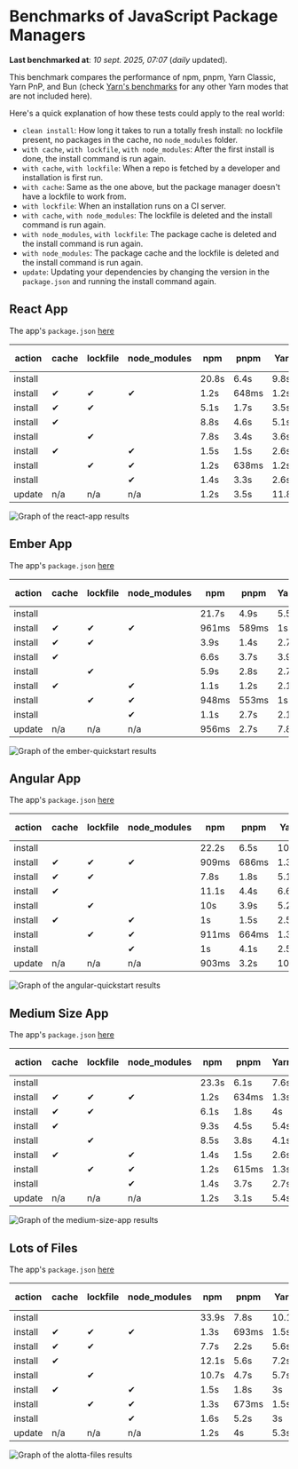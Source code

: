 # Benchmarks of JavaScript Package Managers

**Last benchmarked at**: _10 sept. 2025, 07:07_ (_daily_ updated).

This benchmark compares the performance of npm, pnpm, Yarn Classic, Yarn PnP, and Bun (check [Yarn's benchmarks](https://yarnpkg.com/benchmarks) for any other Yarn modes that are not included here).

Here's a quick explanation of how these tests could apply to the real world:

- `clean install`: How long it takes to run a totally fresh install: no lockfile present, no packages in the cache, no `node_modules` folder.
- `with cache`, `with lockfile`, `with node_modules`: After the first install is done, the install command is run again.
- `with cache`, `with lockfile`: When a repo is fetched by a developer and installation is first run.
- `with cache`: Same as the one above, but the package manager doesn't have a lockfile to work from.
- `with lockfile`: When an installation runs on a CI server.
- `with cache`, `with node_modules`: The lockfile is deleted and the install command is run again.
- `with node_modules`, `with lockfile`: The package cache is deleted and the install command is run again.
- `with node_modules`: The package cache and the lockfile is deleted and the install command is run again.
- `update`: Updating your dependencies by changing the version in the `package.json` and running the install command again.

## React App

The app's `package.json` [here](./fixtures/react-app/package.json)

| action  | cache | lockfile | node_modules| npm | pnpm | Yarn | Yarn PnP | Bun |
| ---     | ---   | ---      | ---         | --- | ---  | ---  | ---      | --- |
| install |       |          |             | 20.8s | 6.4s | 9.8s | 2.7s | 1.4s |
| install | ✔     | ✔        | ✔           | 1.2s | 648ms | 1.2s | n/a | 33ms |
| install | ✔     | ✔        |             | 5.1s | 1.7s | 3.5s | 983ms | 449ms |
| install | ✔     |          |             | 8.8s | 4.6s | 5.1s | 2.3s | 420ms |
| install |       | ✔        |             | 7.8s | 3.4s | 3.6s | 978ms | 419ms |
| install | ✔     |          | ✔           | 1.5s | 1.5s | 2.6s | n/a | 33ms |
| install |       | ✔        | ✔           | 1.2s | 638ms | 1.2s | n/a | 30ms |
| install |       |          | ✔           | 1.4s | 3.3s | 2.6s | n/a | 29ms |
| update  | n/a | n/a | n/a | 1.2s | 3.5s | 11.8s | 3.1s | 34ms |

<img alt="Graph of the react-app results" src="results/img/react-app.svg" />

## Ember App

The app's `package.json` [here](./fixtures/ember-quickstart/package.json)

| action  | cache | lockfile | node_modules| npm | pnpm | Yarn | Yarn PnP | Bun |
| ---     | ---   | ---      | ---         | --- | ---  | ---  | ---      | --- |
| install |       |          |             | 21.7s | 4.9s | 5.5s | 2.3s | 1.1s |
| install | ✔     | ✔        | ✔           | 961ms | 589ms | 1s | n/a | 26ms |
| install | ✔     | ✔        |             | 3.9s | 1.4s | 2.7s | 866ms | 323ms |
| install | ✔     |          |             | 6.6s | 3.7s | 3.9s | 1.9s | 325ms |
| install |       | ✔        |             | 5.9s | 2.8s | 2.7s | 868ms | 329ms |
| install | ✔     |          | ✔           | 1.1s | 1.2s | 2.1s | n/a | 26ms |
| install |       | ✔        | ✔           | 948ms | 553ms | 1s | n/a | 23ms |
| install |       |          | ✔           | 1.1s | 2.7s | 2.1s | n/a | 23ms |
| update  | n/a | n/a | n/a | 956ms | 2.7s | 7.8s | 2.8s | 26ms |

<img alt="Graph of the ember-quickstart results" src="results/img/ember-quickstart.svg" />

## Angular App

The app's `package.json` [here](./fixtures/angular-quickstart/package.json)

| action  | cache | lockfile | node_modules| npm | pnpm | Yarn | Yarn PnP | Bun |
| ---     | ---   | ---      | ---         | --- | ---  | ---  | ---      | --- |
| install |       |          |             | 22.2s | 6.5s | 10.6s | 2.8s | 1.6s |
| install | ✔     | ✔        | ✔           | 909ms | 686ms | 1.3s | n/a | 28ms |
| install | ✔     | ✔        |             | 7.8s | 1.8s | 5.1s | 1.2s | 822ms |
| install | ✔     |          |             | 11.1s | 4.4s | 6.6s | 2.3s | 798ms |
| install |       | ✔        |             | 10s | 3.9s | 5.2s | 1.2s | 800ms |
| install | ✔     |          | ✔           | 1s | 1.5s | 2.5s | n/a | 27ms |
| install |       | ✔        | ✔           | 911ms | 664ms | 1.3s | n/a | 25ms |
| install |       |          | ✔           | 1s | 4.1s | 2.5s | n/a | 25ms |
| update  | n/a | n/a | n/a | 903ms | 3.2s | 10.3s | 2.7s | 32ms |

<img alt="Graph of the angular-quickstart results" src="results/img/angular-quickstart.svg" />

## Medium Size App

The app's `package.json` [here](./fixtures/medium-size-app/package.json)

| action  | cache | lockfile | node_modules| npm | pnpm | Yarn | Yarn PnP | Bun |
| ---     | ---   | ---      | ---         | --- | ---  | ---  | ---      | --- |
| install |       |          |             | 23.3s | 6.1s | 7.6s | 2.9s | 1.3s |
| install | ✔     | ✔        | ✔           | 1.2s | 634ms | 1.3s | n/a | 30ms |
| install | ✔     | ✔        |             | 6.1s | 1.8s | 4s | 1.1s | 466ms |
| install | ✔     |          |             | 9.3s | 4.5s | 5.4s | 2.4s | 455ms |
| install |       | ✔        |             | 8.5s | 3.8s | 4.1s | 1.1s | 450ms |
| install | ✔     |          | ✔           | 1.4s | 1.5s | 2.6s | n/a | 29ms |
| install |       | ✔        | ✔           | 1.2s | 615ms | 1.3s | n/a | 27ms |
| install |       |          | ✔           | 1.4s | 3.7s | 2.7s | n/a | 27ms |
| update  | n/a | n/a | n/a | 1.2s | 3.1s | 5.4s | 2.3s | 37ms |

<img alt="Graph of the medium-size-app results" src="results/img/medium-size-app.svg" />

## Lots of Files

The app's `package.json` [here](./fixtures/alotta-files/package.json)

| action  | cache | lockfile | node_modules| npm | pnpm | Yarn | Yarn PnP | Bun |
| ---     | ---   | ---      | ---         | --- | ---  | ---  | ---      | --- |
| install |       |          |             | 33.9s | 7.8s | 10.1s | 3.4s | 1.7s |
| install | ✔     | ✔        | ✔           | 1.3s | 693ms | 1.5s | n/a | 39ms |
| install | ✔     | ✔        |             | 7.7s | 2.2s | 5.6s | 1.3s | 702ms |
| install | ✔     |          |             | 12.1s | 5.6s | 7.2s | 2.8s | 700ms |
| install |       | ✔        |             | 10.7s | 4.7s | 5.7s | 1.3s | 697ms |
| install | ✔     |          | ✔           | 1.5s | 1.8s | 3s | n/a | 38ms |
| install |       | ✔        | ✔           | 1.3s | 673ms | 1.5s | n/a | 35ms |
| install |       |          | ✔           | 1.6s | 5.2s | 3s | n/a | 35ms |
| update  | n/a | n/a | n/a | 1.2s | 4s | 5.3s | 2.9s | 90ms |

<img alt="Graph of the alotta-files results" src="results/img/alotta-files.svg" />